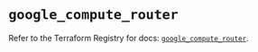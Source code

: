# `google_compute_router`

Refer to the Terraform Registry for docs: [`google_compute_router`](https://registry.terraform.io/providers/hashicorp/google/5.15.0/docs/resources/compute_router).
